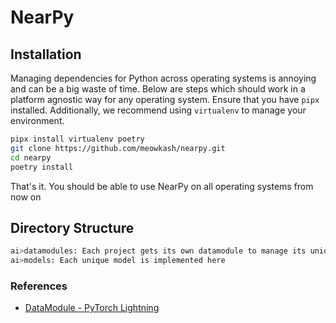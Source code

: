 # NearPy

## Installation

Managing dependencies for Python across operating systems is annoying and can be a big waste of time. Below are steps which should work in a platform agnostic way for any operating system. Ensure that you have ```pipx``` installed. Additionally, we recommend using ```virtualenv``` to manage your environment.

```zsh
pipx install virtualenv poetry
git clone https://github.com/meowkash/nearpy.git
cd nearpy 
poetry install 
```

That's it. You should be able to use NearPy on all operating systems from now on

## Directory Structure

```zsh
ai>datamodules: Each project gets its own datamodule to manage its unique dataset 
ai>models: Each unique model is implemented here
```

### References

* [DataModule - PyTorch Lightning](https://lightning.ai/docs/pytorch/stable/data/datamodule.html)
